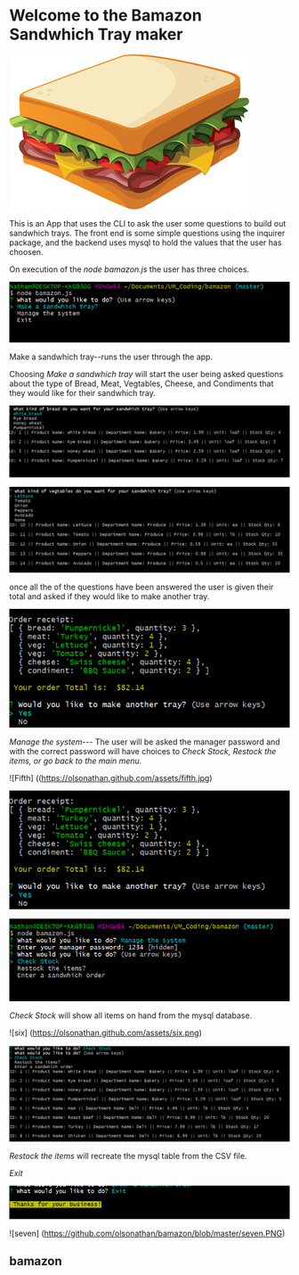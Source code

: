  


# Welcome to the Bamazon Sandwhich Tray maker


![sandwhich](https://github.com/olsonathan/bamazon/blob/master/assets/sandwich-clipart-burger_sandwich_PNG4138.png)
 


This is an App that uses the CLI to ask the user some questions to build out sandwhich trays.  The front end is some simple questions using the inquirer package, and the backend uses mysql to hold the values that the user has choosen.

On execution of the *node bamazon.js* the user has three choices.

![First](https://github.com/olsonathan/bamazon/blob/master/assets/first.PNG)
 

Make a sandwhich tray--runs the user through the app.

Choosing *Make a sandwhich tray* will start the user being asked questions about the type of Bread, Meat, Vegtables, Cheese, and Condiments that they would like for their sandwhich tray.

 ![Second](https://github.com/olsonathan/bamazon/blob/master/assets/second.PNG)



![Fourth](https://github.com/olsonathan/bamazon/blob/master/assets/fourth.PNG)

once all the of the questions have been answered the user is given their total and asked if they would like to make another tray.

 

![Third](https://github.com/olsonathan/bamazon/blob/master/assets/third.PNG)


*Manage the system*---  The user will be asked the manager password and with the correct password will have choices to *Check Stock, Restock the items, or go back to the main menu.*

![Fifth]
((https://olsonathan.github.com/assets/fifth.jpg)

![Third](https://github.com/olsonathan/bamazon/blob/master/assets/third.PNG)

![fifth](https://github.com/olsonathan/bamazon/blob/master/assets/fifth.PNG)



*Check Stock* will show all items on hand from the mysql database.

![six]
(https://olsonathan.github.com/assets/six.png)

![six](https://github.com/olsonathan/bamazon/blob/master/assets/six.PNG)



*Restock the items* will recreate the mysql table from the CSV file.

*Exit*

![seven](https://github.com/olsonathan/bamazon/blob/master/assets/seven.PNG)

![seven]
(https://github.com/olsonathan/bamazon/blob/master/seven.PNG)






## bamazon